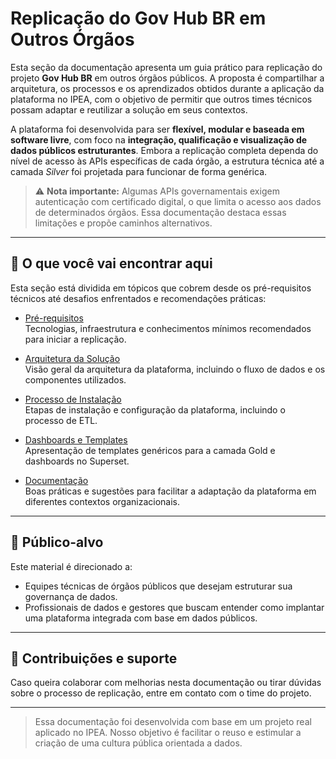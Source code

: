 # Replicação do Gov Hub BR em Outros Órgãos

Esta seção da documentação apresenta um guia prático para replicação do projeto **Gov Hub BR** em outros órgãos públicos. A proposta é compartilhar a arquitetura, os processos e os aprendizados obtidos durante a aplicação da plataforma no IPEA, com o objetivo de permitir que outros times técnicos possam adaptar e reutilizar a solução em seus contextos.

A plataforma foi desenvolvida para ser **flexível, modular e baseada em software livre**, com foco na **integração, qualificação e visualização de dados públicos estruturantes**. Embora a replicação completa dependa do nível de acesso às APIs específicas de cada órgão, a estrutura técnica até a camada *Silver* foi projetada para funcionar de forma genérica.

> ⚠️ **Nota importante:** Algumas APIs governamentais exigem autenticação com certificado digital, o que limita o acesso aos dados de determinados órgãos. Essa documentação destaca essas limitações e propõe caminhos alternativos.

---

## 🧭 O que você vai encontrar aqui

Esta seção está dividida em tópicos que cobrem desde os pré-requisitos técnicos até desafios enfrentados e recomendações práticas:

- [Pré-requisitos](../comunidade/pre-requisitos.md)  
  Tecnologias, infraestrutura e conhecimentos mínimos recomendados para iniciar a replicação.

- [Arquitetura da Solução](../documentacao/arquitetura.md)  
  Visão geral da arquitetura da plataforma, incluindo o fluxo de dados e os componentes utilizados.

- [Processo de Instalação](../documentacao/instalacao.md)  
  Etapas de instalação e configuração da plataforma, incluindo o processo de ETL.

- [Dashboards e Templates](../comunidade/dashboards-templates.md)  
  Apresentação de templates genéricos para a camada Gold e dashboards no Superset.

- [Documentação](../comunidade/guia-contribuicao.md)  
  Boas práticas e sugestões para facilitar a adaptação da plataforma em diferentes contextos organizacionais.

---

## 🎯 Público-alvo

Este material é direcionado a:
- Equipes técnicas de órgãos públicos que desejam estruturar sua governança de dados.
- Profissionais de dados e gestores que buscam entender como implantar uma plataforma integrada com base em dados públicos.

---

## 📣 Contribuições e suporte

Caso queira colaborar com melhorias nesta documentação ou tirar dúvidas sobre o processo de replicação, entre em contato com o time do projeto.

---

> Essa documentação foi desenvolvida com base em um projeto real aplicado no IPEA. Nosso objetivo é facilitar o reuso e estimular a criação de uma cultura pública orientada a dados.
